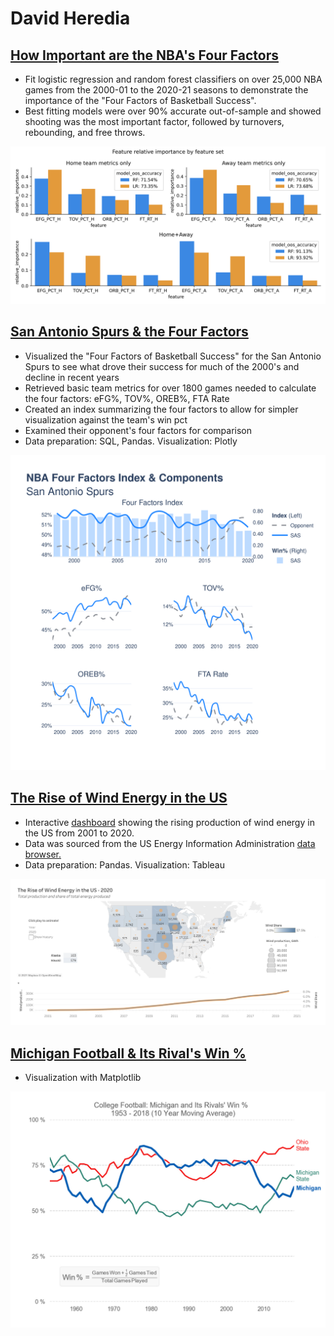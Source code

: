 # David Heredia

## [How Important are the NBA's Four Factors](https://github.com/david-heredia/portfolio-projects/tree/main/nba-factors-weights-analysis)
- Fit logistic regression and random forest classifiers on over 25,000 NBA games from the 2000-01 to the 2020-21 seasons to demonstrate the importance of the "Four Factors of Basketball Success".
- Best fitting models were over 90% accurate out-of-sample and showed shooting was the most important factor, followed by turnovers, rebounding, and free throws.

![](/nba-factors-analysis/relimp.svg)

## [San Antonio Spurs & the Four Factors](https://github.com/david-heredia/portfolio-projects/tree/main/nba-four-factors)
- Visualized the "Four Factors of Basketball Success" for the San Antonio Spurs to see what drove their success for much of the 2000's and decline in recent years
- Retrieved basic team metrics for over 1800 games needed to calculate the four factors: eFG%, TOV%, OREB%, FTA Rate
- Created an index summarizing the four factors to allow for simpler visualization against the team's win pct
- Examined their opponent's four factors for comparison
- Data preparation: SQL, Pandas. Visualization: Plotly

![](/nba-factors-viz/ffindex.svg)

## [The Rise of Wind Energy in the US](https://github.com/david-heredia/portfolio-projects/tree/main/us-wind)
- Interactive [dashboard](https://public.tableau.com/views/USWindProduction/USWindEnergy?:language=en-US&:display_count=n&:origin=viz_share_link) showing the rising production of wind energy in the US from 2001 to 2020.
- Data was sourced from the US Energy Information Administration [data browser.](https://www.eia.gov/electricity/data/browser/)
- Data preparation: Pandas. Visualization: Tableau

![](/us-wind/US-Wind-Energy.png)

## [Michigan Football & Its Rival's Win %](https://github.com/david-heredia/portfolio-projects/tree/main/michigan-football)
- Visualization with Matplotlib

![](/michigan-football/michigan-football-winpct.jpg)
